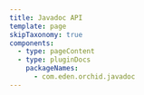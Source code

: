 ```yaml
---
title: Javadoc API
template: page
skipTaxonomy: true
components:
  - type: pageContent
  - type: pluginDocs
    packageNames: 
      - com.eden.orchid.javadoc
---
```

